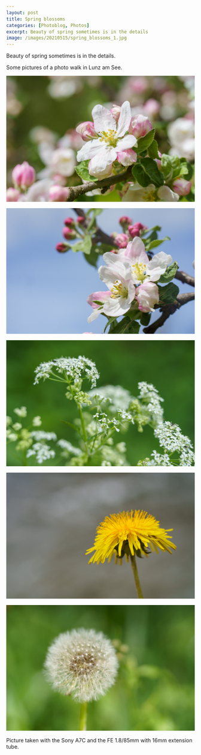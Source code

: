 ```yaml
---
layout: post
title: Spring blossoms
categories: [Photoblog, Photos]
excerpt: Beauty of spring sometimes is in the details
image: /images/20210515/spring_blossoms_1.jpg
---
```


Beauty of spring sometimes is in the details.

Some pictures of a photo walk in Lunz am See.

![Spring Blossoms](../images/20210515/spring_blossoms_1.jpg)

![Spring Blossoms](../images/20210515/spring_blossoms_2.jpg)

![Spring Blossoms](../images/20210515/spring_blossoms_3.jpg)

![Spring Blossoms](../images/20210515/spring_blossoms_4.jpg)

![Spring Blossoms](../images/20210515/spring_blossoms_5.jpg)


Picture taken with the Sony A7C and the FE 1.8/85mm with 16mm extension tube.
